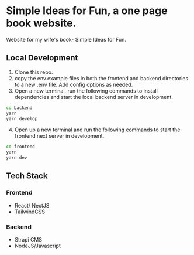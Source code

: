 # Simple Ideas for Fun, a one page book website.
Website for my wife's book- Simple Ideas for Fun.

## Local Development

1. Clone this repo.
2. copy the env.example files in both the frontend and backend directories to a new .env file. Add config options as needed.
3. Open a new terminal, run the following commands to install dependencies and start the local backend server in development.
  ```bash
  cd backend
  yarn 
  yarn develop
  ```
4. Open up a new terminal and run the following commands to start the frontend next server in development.
  ```bash
  cd frontend
  yarn 
  yarn dev
  ```

## Tech Stack

### Frontend

- React/ NextJS
- TailwindCSS

### Backend
- Strapi CMS
- NodeJS/Javascript
